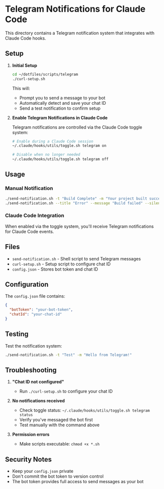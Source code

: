# Telegram Notifications for Claude Code

This directory contains a Telegram notification system that integrates with Claude Code hooks.

## Setup

1. **Initial Setup**
   ```bash
   cd ~/dotfiles/scripts/telegram
   ./curl-setup.sh
   ```
   
   This will:
   - Prompt you to send a message to your bot
   - Automatically detect and save your chat ID
   - Send a test notification to confirm setup

2. **Enable Telegram Notifications in Claude Code**
   
   Telegram notifications are controlled via the Claude Code toggle system:
   ```bash
   # Enable during a Claude Code session
   ~/.claude/hooks/utils/toggle.sh telegram on
   
   # Disable when no longer needed
   ~/.claude/hooks/utils/toggle.sh telegram off
   ```

## Usage

### Manual Notification
```bash
./send-notification.sh -t "Build Complete" -m "Your project built successfully"
./send-notification.sh --title "Error" --message "Build failed" --silent
```

### Claude Code Integration
When enabled via the toggle system, you'll receive Telegram notifications for Claude Code events.

## Files

- `send-notification.sh` - Shell script to send Telegram messages
- `curl-setup.sh` - Setup script to configure chat ID
- `config.json` - Stores bot token and chat ID

## Configuration

The `config.json` file contains:
```json
{
  "botToken": "your-bot-token",
  "chatId": "your-chat-id"
}
```

## Testing

Test the notification system:
```bash
./send-notification.sh -t "Test" -m "Hello from Telegram!"
```

## Troubleshooting

1. **"Chat ID not configured"**
   - Run `./curl-setup.sh` to configure your chat ID

2. **No notifications received**
   - Check toggle status: `~/.claude/hooks/utils/toggle.sh telegram status`
   - Verify you've messaged the bot first
   - Test manually with the command above

3. **Permission errors**
   - Make scripts executable: `chmod +x *.sh`

## Security Notes

- Keep your `config.json` private
- Don't commit the bot token to version control
- The bot token provides full access to send messages as your bot